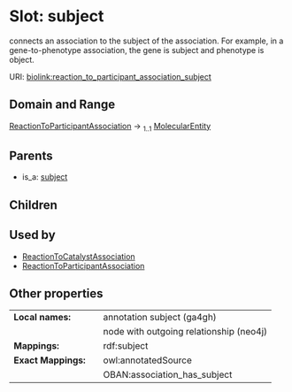 
# Slot: subject


connects an association to the subject of the association. For example, in a gene-to-phenotype association, the gene is subject and phenotype is object.

URI: [biolink:reaction_to_participant_association_subject](https://w3id.org/biolink/vocab/reaction_to_participant_association_subject)


## Domain and Range

[ReactionToParticipantAssociation](ReactionToParticipantAssociation.md) &#8594;  <sub>1..1</sub> [MolecularEntity](MolecularEntity.md)

## Parents

 *  is_a: [subject](subject.md)

## Children


## Used by

 * [ReactionToCatalystAssociation](ReactionToCatalystAssociation.md)
 * [ReactionToParticipantAssociation](ReactionToParticipantAssociation.md)

## Other properties

|  |  |  |
| --- | --- | --- |
| **Local names:** | | annotation subject (ga4gh) |
|  | | node with outgoing relationship (neo4j) |
| **Mappings:** | | rdf:subject |
| **Exact Mappings:** | | owl:annotatedSource |
|  | | OBAN:association_has_subject |

